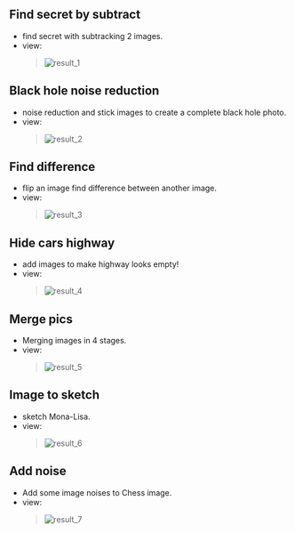 ## Find secret by subtract
- find secret with subtracking 2 images.
- view:
  > ![result_1](https://user-images.githubusercontent.com/77120507/140571469-38b1414d-91fd-4e81-9dd1-0f5dd2978446.jpg)
## Black hole noise reduction
- noise reduction and stick images to create a complete black hole photo.
- view:
  > ![result_2](https://user-images.githubusercontent.com/77120507/140571486-ed00ede4-846a-4c7c-97c6-26f9ef99eaf6.jpg)
## Find difference
- flip an image find difference between another image.
- view:
  > ![result_3](https://user-images.githubusercontent.com/77120507/140571537-36c99e88-22d0-4ab6-bd4a-137607b073be.jpg)
## Hide cars highway
- add images to make highway looks empty!
- view:
  > ![result_4](https://user-images.githubusercontent.com/77120507/140571540-3faa7767-417c-49b0-9e57-37b77844b5cf.jpg)
## Merge pics
- Merging images in 4 stages.
- view:
  > ![result_5](https://user-images.githubusercontent.com/77120507/140571543-3b32f1f0-da09-4559-b166-9eaa5c184990.jpg)
## Image to sketch
- sketch Mona-Lisa.
- view:
  > ![result_6](https://user-images.githubusercontent.com/77120507/140571554-25df45d9-e9c0-4518-9ba0-c91bce586711.jpg)
## Add noise
- Add some image noises to Chess image.
- view:
  > ![result_7](https://user-images.githubusercontent.com/77120507/140571565-5329e838-dfce-4aa0-8685-62070ecd5cd2.jpg)
